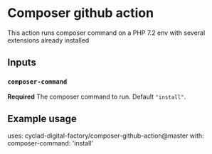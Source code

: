 # Composer github action

This action runs composer command on a PHP 7.2 env with several extensions already installed

## Inputs

### `composer-command`

**Required** The composer command to run. Default `"install"`.

## Example usage

uses: cyclad-digital-factory/composer-github-action@master
with:
  composer-command: 'install'
